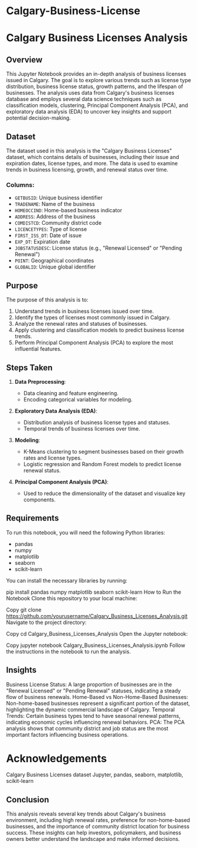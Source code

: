 # Calgary-Business-License

# Calgary Business Licenses Analysis

## Overview

This Jupyter Notebook provides an in-depth analysis of business licenses issued in Calgary. The goal is to explore various trends such as license type distribution, business license status, growth patterns, and the lifespan of businesses. The analysis uses data from Calgary's business licenses database and employs several data science techniques such as classification models, clustering, Principal Component Analysis (PCA), and exploratory data analysis (EDA) to uncover key insights and support potential decision-making.

## Dataset

The dataset used in this analysis is the "Calgary Business Licenses" dataset, which contains details of businesses, including their issue and expiration dates, license types, and more. The data is used to examine trends in business licensing, growth, and renewal status over time.

### Columns:
- `GETBUSID`: Unique business identifier
- `TRADENAME`: Name of the business
- `HOMEOCCIND`: Home-based business indicator
- `ADDRESS`: Address of the business
- `COMDISTCD`: Community district code
- `LICENCETYPES`: Type of license
- `FIRST_ISS_DT`: Date of issue
- `EXP_DT`: Expiration date
- `JOBSTATUSDESC`: License status (e.g., "Renewal Licensed" or "Pending Renewal")
- `POINT`: Geographical coordinates
- `GLOBALID`: Unique global identifier

## Purpose

The purpose of this analysis is to:
1. Understand trends in business licenses issued over time.
2. Identify the types of licenses most commonly issued in Calgary.
3. Analyze the renewal rates and statuses of businesses.
4. Apply clustering and classification models to predict business license trends.
5. Perform Principal Component Analysis (PCA) to explore the most influential features.

## Steps Taken

1. **Data Preprocessing**:
   - Data cleaning and feature engineering.
   - Encoding categorical variables for modeling.

2. **Exploratory Data Analysis (EDA)**:
   - Distribution analysis of business license types and statuses.
   - Temporal trends of business licenses over time.

3. **Modeling**:
   - K-Means clustering to segment businesses based on their growth rates and license types.
   - Logistic regression and Random Forest models to predict license renewal status.

4. **Principal Component Analysis (PCA)**:
   - Used to reduce the dimensionality of the dataset and visualize key components.

## Requirements

To run this notebook, you will need the following Python libraries:
- pandas
- numpy
- matplotlib
- seaborn
- scikit-learn

You can install the necessary libraries by running:


pip install pandas numpy matplotlib seaborn scikit-learn
How to Run the Notebook
Clone this repository to your local machine:


Copy
git clone https://github.com/yourusername/Calgary_Business_Licenses_Analysis.git
Navigate to the project directory:


Copy
cd Calgary_Business_Licenses_Analysis
Open the Jupyter notebook:


Copy
jupyter notebook Calgary_Business_Licenses_Analysis.ipynb
Follow the instructions in the notebook to run the analysis.

## Insights
Business License Status: A large proportion of businesses are in the "Renewal Licensed" or "Pending Renewal" statuses, indicating a steady flow of business renewals.
Home-Based vs Non-Home-Based Businesses: Non-home-based businesses represent a significant portion of the dataset, highlighting the dynamic commercial landscape of Calgary.
Temporal Trends: Certain business types tend to have seasonal renewal patterns, indicating economic cycles influencing renewal behaviors.
PCA: The PCA analysis shows that community district and job status are the most important factors influencing business operations.

# Acknowledgements
Calgary Business Licenses dataset
Jupyter, pandas, seaborn, matplotlib, scikit-learn



## Conclusion
This analysis reveals several key trends about Calgary's business environment, including high renewal rates, preference for non-home-based businesses, and the importance of community district location for business success. These insights can help investors, policymakers, and business owners better understand the landscape and make informed decisions.
